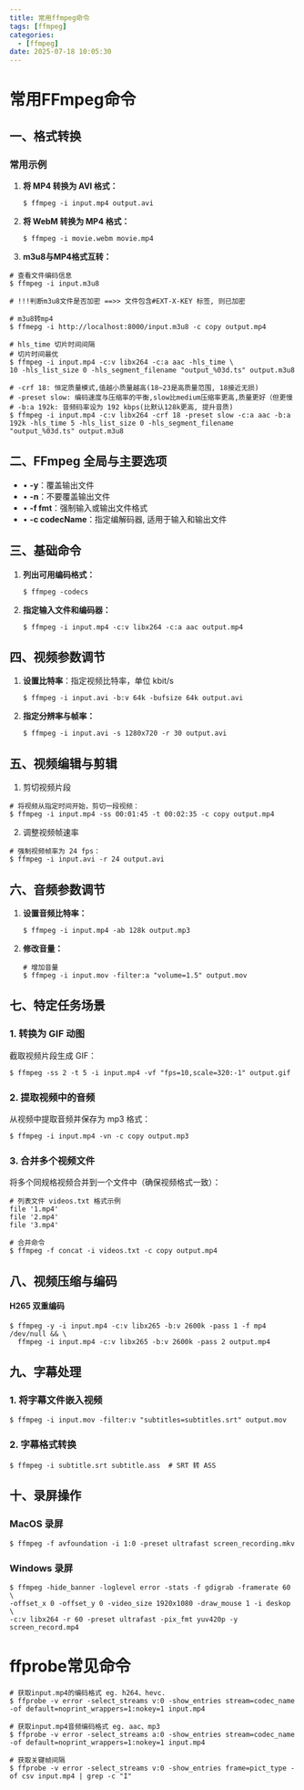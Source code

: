 ```yaml
---
title: 常用ffmpeg命令
tags: [ffmpeg]
categories:
  - [ffmpeg]
date: 2025-07-18 10:05:30
---
```


# 常用FFmpeg命令

## 一、格式转换

### 常用示例

1. **将 MP4 转换为 AVI 格式：**

   ```
   $ ffmpeg -i input.mp4 output.avi
   ```


2. **将 WebM 转换为 MP4 格式：**

   ```
   $ ffmpeg -i movie.webm movie.mp4
   ```

3.  **m3u8与MP4格式互转：**

   ```
   # 查看文件编码信息
   $ ffmpeg -i input.m3u8
   
   # !!!判断m3u8文件是否加密 ==>> 文件包含#EXT-X-KEY 标签, 则已加密
   
   # m3u8转mp4
   $ ffmepg -i http://localhost:8000/input.m3u8 -c copy output.mp4
   
   # hls_time 切片时间间隔
   # 切片时间最优
   $ ffmpeg -i input.mp4 -c:v libx264 -c:a aac -hls_time \
   10 -hls_list_size 0 -hls_segment_filename "output_%03d.ts" output.m3u8
   
   # -crf 18: 恒定质量模式,值越小质量越高(18~23是高质量范围, 18接近无损)
   # -preset slow: 编码速度与压缩率的平衡,slow比medium压缩率更高,质量更好（但更慢
   # -b:a 192k: 音频码率设为 192 kbps(比默认128k更高, 提升音质)
   $ ffmpeg -i input.mp4 -c:v libx264 -crf 18 -preset slow -c:a aac -b:a 192k -hls_time 5 -hls_list_size 0 -hls_segment_filename "output_%03d.ts" output.m3u8
   ```
## 二、FFmpeg 全局与主要选项

- • **-y**：覆盖输出文件
- • **-n**：不要覆盖输出文件
- • **-f fmt**：强制输入或输出文件格式
- • **-c codecName**：指定编解码器, 适用于输入和输出文件

## 三、基础命令

1. **列出可用编码格式：**

   ```
   $ ffmpeg -codecs
   ```

2. **指定输入文件和编码器：**

   ```
   $ ffmpeg -i input.mp4 -c:v libx264 -c:a aac output.mp4
   ```

## 四、视频参数调节

1. **设置比特率**：指定视频比特率，单位 kbit/s

   ```
   $ ffmpeg -i input.avi -b:v 64k -bufsize 64k output.avi
   ```

2. **指定分辨率与帧率：**

   ```
   $ ffmpeg -i input.avi -s 1280x720 -r 30 output.avi
   ```

## 五、视频编辑与剪辑

1. 剪切视频片段

```
# 将视频从指定时间开始，剪切一段视频：
$ ffmpeg -i input.mp4 -ss 00:01:45 -t 00:02:35 -c copy output.mp4
```

2. 调整视频帧速率

```
# 强制视频帧率为 24 fps：
$ ffmpeg -i input.avi -r 24 output.avi
```

## 六、音频参数调节

1. **设置音频比特率：**

   ```
   $ ffmpeg -i input.mp4 -ab 128k output.mp3
   ```

2. **修改音量：**

   ```
   # 增加音量
   $ ffmpeg -i input.mov -filter:a "volume=1.5" output.mov  
   ```

## 七、特定任务场景

### 1. 转换为 GIF 动图

截取视频片段生成 GIF：

```
$ ffmpeg -ss 2 -t 5 -i input.mp4 -vf "fps=10,scale=320:-1" output.gif
```

### 2. 提取视频中的音频

 从视频中提取音频并保存为 mp3 格式：

   ```
   $ ffmpeg -i input.mp4 -vn -c copy output.mp3
   ```

### 3. 合并多个视频文件

将多个同规格视频合并到一个文件中（确保视频格式一致）：

```
# 列表文件 videos.txt 格式示例
file '1.mp4'
file '2.mp4'
file '3.mp4'

# 合并命令
$ ffmpeg -f concat -i videos.txt -c copy output.mp4
```

## 八、视频压缩与编码

#### H265 双重编码

```
$ ffmpeg -y -i input.mp4 -c:v libx265 -b:v 2600k -pass 1 -f mp4 /dev/null && \
  ffmpeg -i input.mp4 -c:v libx265 -b:v 2600k -pass 2 output.mp4
```

## 九、字幕处理

### 1. 将字幕文件嵌入视频

```
$ ffmpeg -i input.mov -filter:v "subtitles=subtitles.srt" output.mov
```

### 2. 字幕格式转换

```
$ ffmpeg -i subtitle.srt subtitle.ass  # SRT 转 ASS
```

## 十、录屏操作

### MacOS 录屏

```
$ ffmpeg -f avfoundation -i 1:0 -preset ultrafast screen_recording.mkv
```

### Windows 录屏

```
$ ffmpeg -hide_banner -loglevel error -stats -f gdigrab -framerate 60 \
-offset_x 0 -offset_y 0 -video_size 1920x1080 -draw_mouse 1 -i deskop \
-c:v libx264 -r 60 -preset ultrafast -pix_fmt yuv420p -y screen_record.mp4
```



# ffprobe常见命令

```
# 获取input.mp4的编码格式 eg. h264、hevc.
$ ffprobe -v error -select_streams v:0 -show_entries stream=codec_name -of default=noprint_wrappers=1:nokey=1 input.mp4
```

```
# 获取input.mp4音频编码格式 eg. aac、mp3
$ ffprobe -v error -select_streams a:0 -show_entries stream=codec_name -of default=noprint_wrappers=1:nokey=1 input.mp4
```

```
# 获取关键帧间隔
$ ffprobe -v error -select_streams v:0 -show_entries frame=pict_type -of csv input.mp4 | grep -c "I"
```


